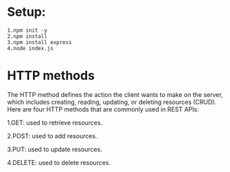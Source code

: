 # Setup:
```
1.npm init -y
2.npm install
3.npm install express
4.node index.js
```


# HTTP methods

The HTTP method defines the action the client wants to make on the server, which includes creating, reading, updating, or deleting resources (CRUD). 
Here are four HTTP methods that are commonly used in REST APIs:


1.GET: used to retrieve resources.

2.POST: used to add resources.

3.PUT: used to update resources.

4.DELETE: used to delete resources.

